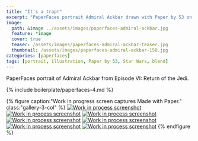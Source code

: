 ```yaml
---
title: "It's a trap!"
excerpt: "PaperFaces portrait Admiral Ackbar drawn with Paper by 53 on an iPad."
image: 
  path: &image ../assets/images/paperfaces-admiral-ackbar.jpg 
  feature: *image
  cover: true
  teaser: /assets/images/paperfaces-admiral-ackbar-teaser.jpg
  thumbnail: /assets/images/paperfaces-admiral-ackbar-150.jpg
categories: [paperfaces]
tags: [portrait, illustration, Paper by 53, Star Wars, blend]
---
```


PaperFaces portrait of Admiral Ackbar from Episode VI: Return of the Jedi.

{% include boilerplate/paperfaces-4.md %}

{% figure caption:"Work in progress screen captures Made with Paper." class:"gallery-3-col" %}
[![Work in process screenshot](/assets/images/paperfaces-admiral-ackbar-process-1-600.jpg)](/assets/images/paperfaces-admiral-ackbar-process-1-lg.jpg) [![Work in process screenshot](/assets/images/paperfaces-admiral-ackbar-process-2-600.jpg)](/assets/images/paperfaces-admiral-ackbar-process-2-lg.jpg) [![Work in process screenshot](/assets/images/paperfaces-admiral-ackbar-process-3-600.jpg)](/assets/images/paperfaces-admiral-ackbar-process-3-lg.jpg) [![Work in process screenshot](/assets/images/paperfaces-admiral-ackbar-process-4-600.jpg)](/assets/images/paperfaces-admiral-ackbar-process-4-lg.jpg) [![Work in process screenshot](/assets/images/paperfaces-admiral-ackbar-process-5-600.jpg)](/assets/images/paperfaces-admiral-ackbar-process-5-lg.jpg) [![Work in process screenshot](/assets/images/paperfaces-admiral-ackbar-process-6-600.jpg)](/assets/images/paperfaces-admiral-ackbar-process-6-lg.jpg) [![Work in process screenshot](/assets/images/paperfaces-admiral-ackbar-process-7-600.jpg)](/assets/images/paperfaces-admiral-ackbar-process-7-lg.jpg)
{% endfigure %}
